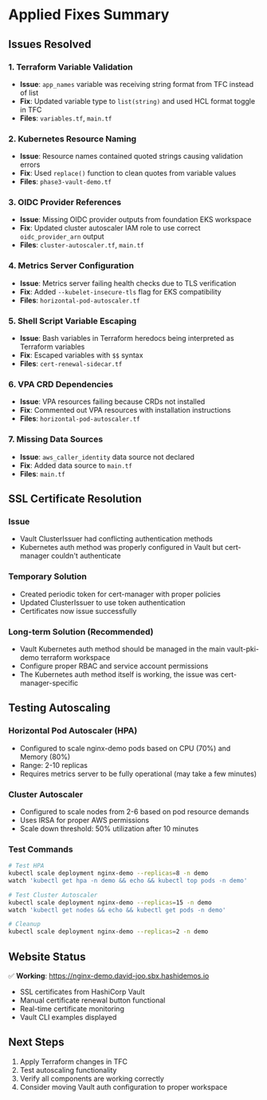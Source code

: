 # Applied Fixes Summary

## Issues Resolved

### 1. Terraform Variable Validation
- **Issue**: `app_names` variable was receiving string format from TFC instead of list
- **Fix**: Updated variable type to `list(string)` and used HCL format toggle in TFC
- **Files**: `variables.tf`, `main.tf`

### 2. Kubernetes Resource Naming
- **Issue**: Resource names contained quoted strings causing validation errors
- **Fix**: Used `replace()` function to clean quotes from variable values
- **Files**: `phase3-vault-demo.tf`

### 3. OIDC Provider References
- **Issue**: Missing OIDC provider outputs from foundation EKS workspace
- **Fix**: Updated cluster autoscaler IAM role to use correct `oidc_provider_arn` output
- **Files**: `cluster-autoscaler.tf`, `main.tf`

### 4. Metrics Server Configuration
- **Issue**: Metrics server failing health checks due to TLS verification
- **Fix**: Added `--kubelet-insecure-tls` flag for EKS compatibility
- **Files**: `horizontal-pod-autoscaler.tf`

### 5. Shell Script Variable Escaping
- **Issue**: Bash variables in Terraform heredocs being interpreted as Terraform variables
- **Fix**: Escaped variables with `$$` syntax
- **Files**: `cert-renewal-sidecar.tf`

### 6. VPA CRD Dependencies
- **Issue**: VPA resources failing because CRDs not installed
- **Fix**: Commented out VPA resources with installation instructions
- **Files**: `horizontal-pod-autoscaler.tf`

### 7. Missing Data Sources
- **Issue**: `aws_caller_identity` data source not declared
- **Fix**: Added data source to `main.tf`
- **Files**: `main.tf`

## SSL Certificate Resolution

### Issue
- Vault ClusterIssuer had conflicting authentication methods
- Kubernetes auth method was properly configured in Vault but cert-manager couldn't authenticate

### Temporary Solution
- Created periodic token for cert-manager with proper policies
- Updated ClusterIssuer to use token authentication
- Certificates now issue successfully

### Long-term Solution (Recommended)
- Vault Kubernetes auth method should be managed in the main vault-pki-demo terraform workspace
- Configure proper RBAC and service account permissions
- The Kubernetes auth method itself is working, the issue was cert-manager-specific

## Testing Autoscaling

### Horizontal Pod Autoscaler (HPA)
- Configured to scale nginx-demo pods based on CPU (70%) and Memory (80%)
- Range: 2-10 replicas
- Requires metrics server to be fully operational (may take a few minutes)

### Cluster Autoscaler
- Configured to scale nodes from 2-6 based on pod resource demands
- Uses IRSA for proper AWS permissions
- Scale down threshold: 50% utilization after 10 minutes

### Test Commands
```bash
# Test HPA
kubectl scale deployment nginx-demo --replicas=8 -n demo
watch 'kubectl get hpa -n demo && echo && kubectl top pods -n demo'

# Test Cluster Autoscaler  
kubectl scale deployment nginx-demo --replicas=15 -n demo
watch 'kubectl get nodes && echo && kubectl get pods -n demo'

# Cleanup
kubectl scale deployment nginx-demo --replicas=2 -n demo
```

## Website Status
✅ **Working**: https://nginx-demo.david-joo.sbx.hashidemos.io
- SSL certificates from HashiCorp Vault
- Manual certificate renewal button functional
- Real-time certificate monitoring
- Vault CLI examples displayed

## Next Steps
1. Apply Terraform changes in TFC
2. Test autoscaling functionality  
3. Verify all components are working correctly
4. Consider moving Vault auth configuration to proper workspace